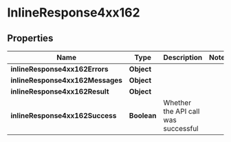 # InlineResponse4xx162

## Properties
Name | Type | Description | Notes
------------ | ------------- | ------------- | -------------
**inlineResponse4xx162Errors** | **Object** |  | 
**inlineResponse4xx162Messages** | **Object** |  | 
**inlineResponse4xx162Result** | **Object** |  | 
**inlineResponse4xx162Success** | **Boolean** | Whether the API call was successful | 
